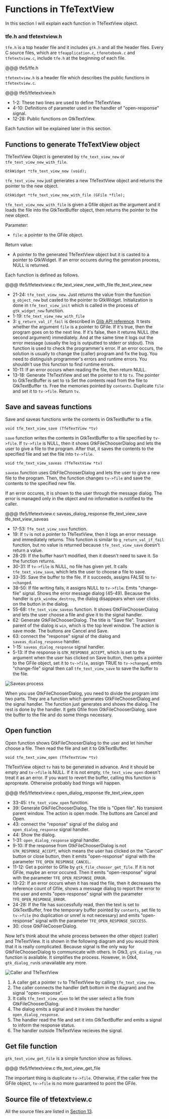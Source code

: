 # Functions in TfeTextView

In this section I will explain each function in TfeTextView object.

### tfe.h and tfetextview.h

`tfe.h` is a top header file and it includes `gtk.h` and all the header files.
Every C source files, which are `tfeapplication.c`, `tfenotebook.c` and `tfetextview.c`, include `tfe.h` at the beginning of each file.

@@@ tfe5/tfe.h

`tfetextview.h` is a header file which describes the public functions in `tfetextview.c`.

@@@ tfe5/tfetextview.h

- 1-2: These two lines are used to define TfeTextView.
- 4-10: Definitions of parameter used in the handler of "open-response" signal.
- 12-28: Public functions on GtkTextView.

Each function will be explained later in this section.

## Functions to generate TfeTextView object

TfeTextView Object is generated by `tfe_text_view_new` or `tfe_text_view_new_with_file`.

    GtkWidget *tfe_text_view_new (void);

`tfe_text_view_new` just generates a new TfeTextView object and returns the pointer to the new object.

    GtkWidget *tfe_text_view_new_with_file (GFile *file);

`tfe_text_view_new_with_file` is given a Gfile object as the argument and it loads the file into the GtkTextBuffer object, then returns the pointer to the new object.

Parameter:

- `file`: a pointer to the GFile object.

Return value:

- A pointer to the generated TfeTextView object but it is casted to a pointer to GtkWidget.
If an error occures during the genration process, NULL is returned.

Each function is defined as follows.

@@@ tfe5/tfetextview.c tfe_text_view_new_with_file tfe_text_view_new

- 21-24: `tfe_text_view_new`.
Just returns the value from the function `g_object_new` but casted to the pointer to GtkWidget.
Initialization is done in `tfe_text_view_init` which is called in the process of `gtk_widget_new` function.
- 1-19: `tfe_text_view_new_with_file`
- 3: `g_return_val_if_fail` is described in [Glib API reference](https://developer.gnome.org/glib/stable/glib-Warnings-and-Assertions.html#g-return-val-if-fail).
It tests whether the argument `file` is a pointer to GFile.
If it's true, then the program goes on to the next line.
If it's false, then it returns NULL (the second argument) immediately.
And at the same time it logs out the error message (usually the log is outputted to stderr or stdout).
This function is used to check the programmer's error.
If an error occurs, the solution is usually to change the (caller) program and fix the bug.
You need to distinguish programmer's errors and runtime errors.
You shouldn't use this function to find runtime errors.
- 10-11: If an error occurs when reading the file, then return NULL.
- 13-18: Generate TfeTextView and set the pointer to it to `tv`.
The pointer to GtkTextBuffer is set to `tb`
Set the contents read from the file to GtkTextBuffer `tb`.
Free the memories pointed by `contents`.
Duplicate `file` and set it to `tv->file`.
Return `tv`.

## Save and saveas functions

Save and saveas functions write the contents in GtkTextBuffer to a file.

    void tfe_text_view_save (TfeTextView *tv)

`save` function writes the contents in GtkTextBuffer to a file specified by `tv->file`.
If `tv->file` is NULL, then it shows GtkFileChooserDialog and lets the user to give a file to the program. After that, it saves the contents to the specified file and set the file into `tv->file`.

    void tfe_text_view_saveas (TfeTextView *tv)

`saveas` function uses GtkFileChooserDialog and lets the user to give a new file to the program. Then, the function changes `tv->file` and save the contents to the specified new file.

If an error occures, it is shown to the user through the message dialog.
The error is managed only in the object and no information is notified to the caller.

@@@ tfe5/tfetextview.c saveas_dialog_response tfe_text_view_save tfe_text_view_saveas

- 17-53: `Tfe_text_view_save` function.
- 19: If `tv` is not a pointer to TfeTextView, then it logs an error message and immediately returns.
This function is similar to `g_return_val_if_fail` function, but no value is returned because `tfe_text_view_save` doesn't return a value.
- 28-29: If the buffer hasn't modified, then it doesn't need to save it.
So the function returns.
- 30-31: If `tv->file` is NULL, no file has given yet.
It calls `tfe_text_view_save`, which lets the user to choose a file to save.
- 33-35: Save the buffer to the file.
If it succeeds, assigns FALSE to `tv->changed`.
- 38-50: If file writing fails, it assigns NULL to `tv->file`.
Emits "change-file" signal.
Shows the error message dialog (45-49).
Because the handler is `gtk_window_destroy`, the dialog disappears when user clicks on the button in the dialog.
- 55-68: `tfe_text_view_saveas` function.
It shows GtkFileChooserDialog and lets the user choose a file and give it to the signal handler.
- 62: Generate GtkFileChooserDialog.
The title is "Save file".
Transient parent of the dialog is `win`, which is the top level window.
The action is save mode.
The buttons are Cancel and Save.
- 63: connect the "response" signal of the dialog and `saveas_dialog_response` handler.
- 1-15: `saveas_dialog_response` signal handler.
- 5-13: If the response is `GTK_RESPONSE_ACCEPT`, which is set to the argument when the user has clicked on Save button, then gets a pointer to the GFile object, set it to `tv->file`, assign TRUE to `tv->changed`, emits "change-file" signal then call `tfe_text_view_save` to save the buffer to the file.

![Saveas process](../image/saveas.png)

When you use GtkFileChooserDialog, you need to divide the program into two parts.
They are a function which generates GtkFileChooserDialog and the signal handler.
The function just generates and shows the dialog.
The rest is done by the handler.
It gets Gfile from GtkFileChooserDialog, save the buffer to the file and do some things necessary.

## Open function

Open function shows GtkFileChooserDialog to the user and let him/her choose a file.
Then read the file and set it to GtkTextBuffer.

    void tfe_text_view_open (TfeTextView *tv)

TfeTextView object `tv` has to be generated in advance.
And it should be empty and `tv->file` is NULL.
If it is not empty, `tfe_text_view_open` doesn't treat it as an error.
If you want to revert the buffer, calling this function is apropreate.
Otherwise probably bad things will happen.

@@@ tfe5/tfetextview.c open_dialog_response tfe_text_view_open

- 33-45: `tfe_text_view_open` function.
- 39: Generate GtkFileChooserDialog.
The title is "Open file".
No transient parent window.
The action is open mode.
The buttons are Cancel and Open.
- 43: connect the "reponse" signal of the dialog and `open_dialog_response` signal handler.
- 44: Show the dialog.
- 1-31: `open_dialog_response` signal handler.
- 9-10: If the response from GtkFileChooserDialog is not `GTK_RESPONSE_ACCEPT`, which means the user has clicked on the "Cancel" button or close button, then it emits "open-response" signal with the parameter `TFE_OPEN_RESPONSE_CANCEL`.
- 11-12: Get a pointer to Gfile by `gtk_file_chooser_get_file`.
If it is not GFile, maybe an error occured.
Then it emits "open-response" signal with the parameter `TFE_OPEN_RESPONSE_ERROR`.
- 13-22: If an error occurs when it has read the file, then it decreases the reference count of Gfile, shows a message dialog to report the error to the user and emits "open-response" signal with the parameter `TFE_OPEN_RESPONSE_ERROR`.
- 24-28: If the file has successfully read, then the text is set to GtkTextBuffer, free the temporary buffer pointed by `contents`, set file to `tv->file` (no duplication or unref is not necessary) and emits "open-response" signal with the parameter `TFE_OPEN_RESPONSE_SUCCESS`.
- 30: close GtkFileCooserDialog.

Now let's think about the whole process between the other object (caller) and TfeTextView.
It is shown in the following diagram and you would think that it is really complicated.
Because signal is the only way for GtkFileChooserDialog to communicate with others.
In Gtk3, `gtk_dialog_run` function is available.
It simplifies the process.
However, in Gtk4, `gtk_dialog_run`is unavailable any more.

![Caller and TfeTextView](../image/open.png)

1. A caller get a pointer `tv` to TfeTextView by calling `tfe_text_view_new`.
2. The caller connects the handler (left bottom in the diagram) and the signal "open-response".
3. It calls `tfe_text_view_open` to let the user select a file from GtkFileChooserDialog.
4. The dialog emits a signal and it invokes the handler `open_dialog_response`.
5. The handler read the file and set it into GtkTextBuffer and emits a signal to inform the response status.
6. The handler outside TfeTextView recieves the signal.

## Get file function

`gtk_text_view_get_file` is a simple function show as follows.

@@@ tfe5/tfetextview.c tfe_text_view_get_file

The important thing is duplicate `tv->file`.
Otherwise, if the caller free the GFile object, `tv->file` is no more guaranteed to point the GFile.

## Source file of tfetextview.c

All the source files are listed in [Section 13](ch13.html).
